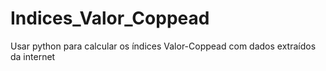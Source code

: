 # Indices_Valor_Coppead
Usar python para calcular os índices Valor-Coppead com dados extraídos da internet

